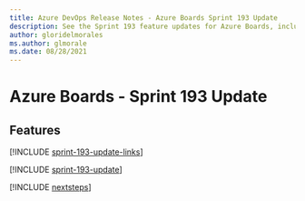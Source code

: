 ```yaml
---
title: Azure DevOps Release Notes - Azure Boards Sprint 193 Update
description: See the Sprint 193 feature updates for Azure Boards, including next steps.
author: gloridelmorales
ms.author: glmorale
ms.date: 08/28/2021
---
```


# Azure Boards - Sprint 193 Update

## Features

[!INCLUDE [sprint-193-update-links](../includes/boards/sprint-193-update-links.md)]

[!INCLUDE [sprint-193-update](../includes/boards/sprint-193-update.md)]

[!INCLUDE [nextsteps](../includes/nextsteps.md)]